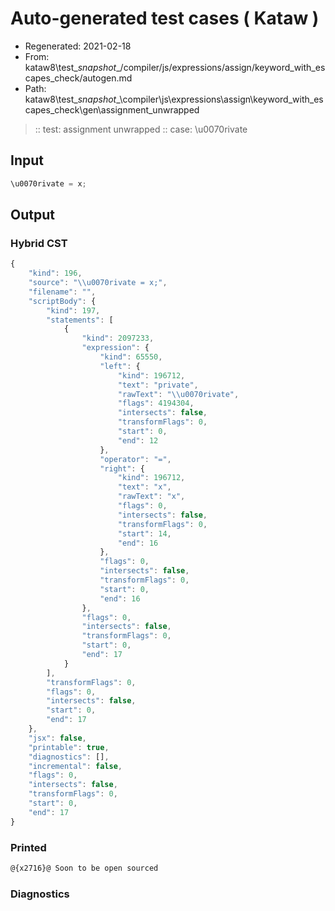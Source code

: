 # Auto-generated test cases ( Kataw )
- Regenerated: 2021-02-18
- From: kataw8\test\__snapshot__/compiler/js/expressions/assign/keyword_with_escapes_check/autogen.md
- Path: kataw8\test\__snapshot__\compiler\js\expressions\assign\keyword_with_escapes_check\gen\assignment_unwrapped
> :: test: assignment unwrapped
> :: case: \u0070rivate
## Input

`````js
\u0070rivate = x;
`````

## Output


### Hybrid CST


```javascript
{
    "kind": 196,
    "source": "\\u0070rivate = x;",
    "filename": "",
    "scriptBody": {
        "kind": 197,
        "statements": [
            {
                "kind": 2097233,
                "expression": {
                    "kind": 65550,
                    "left": {
                        "kind": 196712,
                        "text": "private",
                        "rawText": "\\u0070rivate",
                        "flags": 4194304,
                        "intersects": false,
                        "transformFlags": 0,
                        "start": 0,
                        "end": 12
                    },
                    "operator": "=",
                    "right": {
                        "kind": 196712,
                        "text": "x",
                        "rawText": "x",
                        "flags": 0,
                        "intersects": false,
                        "transformFlags": 0,
                        "start": 14,
                        "end": 16
                    },
                    "flags": 0,
                    "intersects": false,
                    "transformFlags": 0,
                    "start": 0,
                    "end": 16
                },
                "flags": 0,
                "intersects": false,
                "transformFlags": 0,
                "start": 0,
                "end": 17
            }
        ],
        "transformFlags": 0,
        "flags": 0,
        "intersects": false,
        "start": 0,
        "end": 17
    },
    "jsx": false,
    "printable": true,
    "diagnostics": [],
    "incremental": false,
    "flags": 0,
    "intersects": false,
    "transformFlags": 0,
    "start": 0,
    "end": 17
}
```

### Printed


```javascript
@{x2716}@ Soon to be open sourced
```

### Diagnostics


```javascript

```

